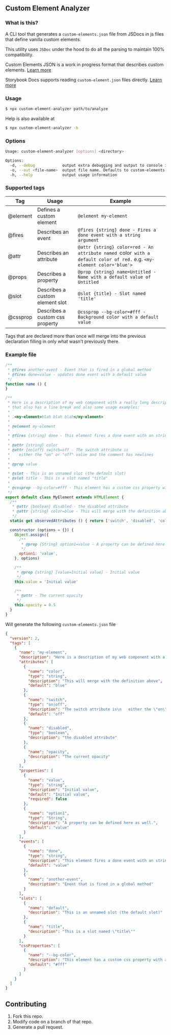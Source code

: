 ## Custom Element Analyzer

### What is this?

A CLI tool that generates a `custom-elements.json` file from JSDocs in js files that define vanilla custom elements. 

This utility uses `JSDoc` under the hood to do all the parsing to maintain 100% compatibility.

Custom Elements JSON is a work in progress format that describes custom elements. [Learn more](https://github.com/webcomponents/custom-elements-json)

Storybook Docs supports reading `custom-element.json` files directly. [Learn more](https://github.com/storybookjs/storybook/tree/next/addons/docs/web-components)

### Usage

```bash
$ npx custom-element-analyzer path/to/analyze
```

Help is also available at

```bash
$ npx custom-element-analyzer -h
```

### Options

```bash
Usage: custom-element-analyzer [options] <directory>

Options:
  -d, --debug            output extra debugging and output to console instead of file
  -o, --out <file-name>  output file name. Defaults to custom-elements.json
  -h, --help             output usage information
```

### Supported tags

| Tag | Usage | Example |
|---|---|---|
| @element | Defines a custom element | `@element my-element` |
| @fires | Describes an event | `@fires {string} done - Fires a done event with a string argument` |
| @attr | Describes an attribute | `@attr {string} color=red - An attribute named `color` with a default color of red.` e.g. `<my-element color='blue'>`
| @props | Describes a property | `@prop {string} name=Untitled - Name with a default value of Untitled` | 
| @slot | Describes a custom element slot | `@slot {title} - Slot named 'title'`
| @cssprop | Describes a custom css property | `@cssprop --bg-color=#fff - Background color with a default value`

Tags that are declared more than once will merge into the previous declaration filling in only what wasn't previously there.

### Example file

```js
/**
 * @fires another-event - Event that is fired in a global method
 * @fires done=value - updates done event with a default value
 */
function name () {
}

/**
 * Here is a description of my web component with a really long description
 * that also has a line break and also some usage examples:
 *
 * `<my-element>blah blah blah</my-element>`
 *
 * @element my-element
 *
 * @fires {string} done - This element fires a done event with an string argument
 *
 * @attr {string} color
 * @attr {on|off} switch=off - The switch attribute is
 *    either the "on" or "off" value and the comment has newlines
 *
 * @prop value
 *
 * @slot - This is an unnamed slot (the default slot)
 * @slot title - This is a slot named "title"
 *
 * @cssprop --bg-color=#fff - This element has a custom css property with a default value
 */
export default class MyElement extends HTMLElement {
  /**
   * @attr {boolean} disabled - the disabled attribute
   * @attr {string} color=blue - This will merge with the definition above
   */
  static get observedAttributes () { return ['switch', 'disabled', 'color'] }

  constructor (options = {}) {
    Object.assign({
      /**
       * @prop {String} option1=value - A property can be defined here as well.
       */
      option1: 'value',
    }, options)

    /**
     * @prop {string} [value=Initial value] - Initial value
     */
    this.value = 'Initial value'

    /**
     * @attr - The current opacity
     */
    this.opacity = 0.5
  }
}
```

Will generate the following `custom-elements.json` file

```json
{
  "version": 2,
  "tags": [
    {
      "name": "my-element",
      "description": "Here is a description of my web component with a really long description\nthat also has a line break and also some usage examples:\n\n`<my-element>blah blah blah</my-element>`",
      "attributes": [
        {
          "name": "color",
          "type": "string",
          "description": "This will merge with the definition above",
          "default": "blue"
        },
        {
          "name": "switch",
          "type": "on|off",
          "description": "The switch attribute is\n   either the \"on\" or \"off\" value and the comment has newlines",
          "default": "off"
        },
        {
          "name": "disabled",
          "type": "boolean",
          "description": "the disabled attribute"
        },
        {
          "name": "opacity",
          "description": "The current opacity"
        }
      ],
      "properties": [
        {
          "name": "value",
          "type": "string",
          "description": "Initial value",
          "default": "Initial value",
          "required": false
        },
        {
          "name": "option1",
          "type": "String",
          "description": "A property can be defined here as well.",
          "default": "value"
        }
      ],
      "events": [
        {
          "name": "done",
          "type": "string",
          "description": "This element fires a done event with an string argument",
          "default": "value"
        },
        {
          "name": "another-event",
          "description": "Event that is fired in a global method"
        }
      ],
      "slots": [
        {
          "name": "default",
          "description": "This is an unnamed slot (the default slot)"
        },
        {
          "name": "title",
          "description": "This is a slot named \"title\""
        }
      ],
      "cssProperties": [
        {
          "name": "--bg-color",
          "description": "This element has a custom css property with a default value",
          "default": "#fff"
        }
      ]
    }
  ]
}
```

## Contributing

1. Fork this repo.
2. Modify code on a branch of that repo.
3. Generate a pull request.
